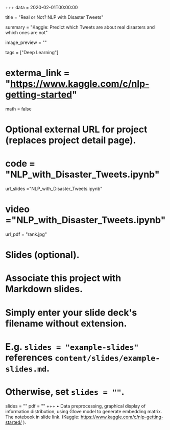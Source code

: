 +++
data = 2020-02-01T00:00:00

title = "Real or Not? NLP with Disaster Tweets"

summary = "Kaggle: Predict which Tweets are about real disasters and which ones are not"

image_preview = ""


tags = ["Deep Learning"]

# exterma_link = "https://www.kaggle.com/c/nlp-getting-started"

math = false

# Optional external URL for project (replaces project detail page).
# code = "NLP_with_Disaster_Tweets.ipynb"
url_slides ="NLP_with_Disaster_Tweets.ipynb"
# video ="NLP_with_Disaster_Tweets.ipynb"
url_pdf = "rank.jpg"

 

# Slides (optional).
#   Associate this project with Markdown slides.
#   Simply enter your slide deck's filename without extension.
#   E.g. `slides = "example-slides"` references `content/slides/example-slides.md`.
#   Otherwise, set `slides = ""`.
slides = ""
pdf = ""
+++
• Data preprocessing, graphical display of information distribution, using Glove model to generate embedding matrix. The notebook in slide link. (Kaggle: https://www.kaggle.com/c/nlp-getting-started/ ).
